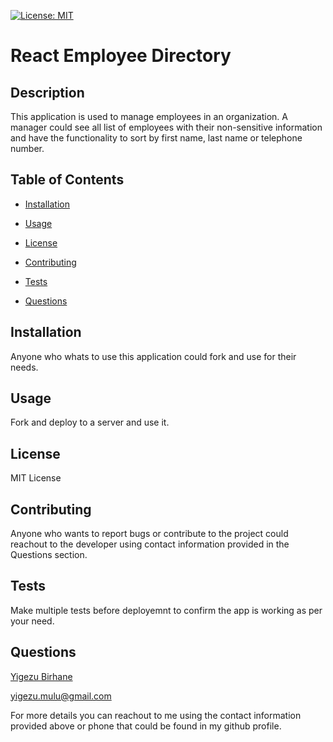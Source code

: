 [![License: MIT](https://img.shields.io/badge/License-MIT-yellow.svg)](#license)


  # React Employee Directory


  ## Description

  
  This application is used to manage employees in an organization. A manager could see all list of employees with their non-sensitive information and have the functionality to sort by first name, last name or telephone number.


  ## Table of Contents

  
  
  * [Installation](#installation)

  
  * [Usage](#usage)

  
  * [License](#license)

  
  * [Contributing](#contributing)

  
  * [Tests](#tests)

  
  * [Questions](#questions)

  


  ## Installation

  
  Anyone who whats to use this application could fork and use for their needs.


  ## Usage

  
  Fork and deploy to a server and use it.


  ## License

  
  MIT License


  ## Contributing

  
  Anyone who wants to report bugs or contribute to the project could reachout to the developer using contact information provided in the Questions section.


  ## Tests

  
  Make multiple tests before deployemnt to confirm the app is working as per your need.

      
  ## Questions

  
  [Yigezu Birhane](https://yigezu1.github.io/Yigezu1/)

  yigezu.mulu@gmail.com

  For more details you can reachout to me using the contact information provided above or phone that could be found in my github profile.
  